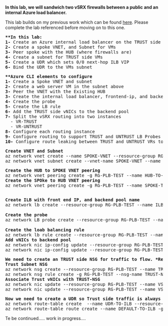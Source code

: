 
<b> In this lab, we will sandwich two vSRX firewalls between a public and an internal Azure load balancer.</b> 

This lab builds on my previous work which can be found <a href="https://github.com/ManCalAzure/AzureLabs/tree/master/vsrx_2_nva_active_active_with_public_load_balancer/README.md">here</a>.  Please complete the lab referenced before moving on to this one. <br /></p>
<pre lang= >
<b>**In this lab:</b>
<b>1-</b> Create an Azure internal load balancer on the TRUST side of the firewalls
<b>2-</b> Create a spoke VNET, and Subnet for VMs
<b>3-</b> Peer spoke with the HUB (where firewalls are) 
<b>4-</b> Create a subnet for TRUST side VMs
<b>5-</b> Create a UDR which sets 0/0 next-hop ILB VIP
<b>6-</b> Bind the UDR to the VMs subnet
</pre>
<pre lang= >
<b>**Azure CLI elements to configure</b>
<b>1-</b> Create a Spoke VNET and subnet
<b>2-</b> Create a web server VM in the subnet above
<b>3-</b> Peer the VNET with the Existing HUB
<b>3-</b> Create the internal load balancer, frontend-ip, and backend pool
<b>4-</b> Create the probe
<b>5-</b> Create the LB rule
<b>6-</b> Add the TRUST side vNICs to the backend pool
<b>7-</b> Split the vSRX routing into two instances
  - VR-TRUST
  - VR-UNTRUST
<b>8-</b> Configure each routing instance
<b>9-</b> Configure routing to support TRUST and UNTRUST LB Probes
<b>10-</b> Configure route leaking between TRUST and UNTRUST VRs to support transit
</pre>
<pre lang= >
<b>Create VNET and Subnet</b>
az network vnet create --name SPOKE-VNET --resource-group RG-PLB-TEST --location eastus --address-prefix 10.55.0.0/16
az network vnet subnet create --vnet-name SPOKE-VNET --name VM-SUB --resource-group RG-PLB-TEST --address-prefixes 10.55.0.0/24 --output table
</pre>
<pre lang= >
<b>Create the HUB to SPOKE VNET peering</b>
az network vnet peering create -g RG-PLB-TEST --name HUB-TO-SPOKE --vnet-name HUB-VNET --remote-vnet SPOKE-VNET --allow-forwarded-traffic --allow-vnet-access --output table
<b>Create the SPOke to HUB VNET peering</b>
az network vnet peering create -g RG-PLB-TEST --name SPOKE-TO-HUB --vnet-name SPOKE-VNET --remote-vnet HUB-VNET --allow-forwarded-traffic --allow-vnet-access --output table

</pre>
<pre lang= >
<b>Create ILB with front end IP, and backend pool name</b>
az network lb create --resource-group RG-PLB-TEST --name ILB-1 --frontend-ip-name ILB-1-FE --private-ip-address 10.0.1.254 --vnet-name HUB-VNET --subnet O-TRUST --backend-pool-name ILB-BEPOOL --sku Standard

<b>Create the probe</b>
az network LB probe create --resource-group RG-PLB-TEST --name ILB-PROBE1 --protocol tcp --port 22 --interval 30 --threshold 2 --lb-name ILB-1

<b>Create the loab balancing rule</b>
az network lb rule create --resource-group RG-PLB-TEST --name ILB-R1-HAPORTS --backend-pool-name ILB-BEPOOL --probe-name ILB-PROBE1 --protocol all --frontend-port 0 --backend-port 0 --lb-name ILB-1
<b>Add vNICs to backend pool</b>
az network nic ip-config update --resource-group RG-PLB-TEST --nic-name VSRX1-ge1 --name ipconfig1 --lb-address-pool ILB-BEPOOL --vnet-name HUB-VNET --subnet O-TRUST --lb-name ILB-1
az network nic ip-config update --resource-group RG-PLB-TEST --nic-name VSRX2-ge1 --name ipconfig1 --lb-address-pool ILB-BEPOOL --vnet-name HUB-VNET --subnet O-TRUST --lb-name ILB-1
</pre>
<pre lang= >
<b>We need to create an TRUST side NSG for traffic to flow. *Remember, utilizing Standard SKUs an NSG is required</b>
<b>Trust Subnet NSG</b>
az network nsg create --resource-group RG-PLB-TEST --name TRUST-NSG --location eastus
az network nsg rule create -g RG-PLB-TEST --nsg-name TRUST-NSG -n ALLOW-ALL --priority 200 --source-address-prefixes '*' --source-port-ranges '*' --destination-address-prefixes '*' --destination-port-ranges '*' --access Allow --protocol '*' --description "Allow All to Trust Subnet"
<b>Associate Trust vNICs with TRUST-NSG</b>
az network nic update --resource-group RG-PLB-TEST --name VSRX1-ge1 --network-security-group TRUST-NSG
az network nic update --resource-group RG-PLB-TEST --name VSRX2-ge1 --network-security-group TRUST-NSG
</pre>
<pre lang= >
<b>Now we need to create a UDR so Trust side traffic is always routed to the Azure internal LB</b>
az network route-table create  --name UDR-TO-ILB --resource-group RG-PLB-TEST -l eastus
az network route-table route create --name DEFAULT-TO-ILB -g RG-PLB-TEST --route-table-name UDR-TO-ILB --address-prefix 0.0.0.0/0 --next-hop-type VirtualAppliance --next-hop-ip-address 10.0.1.254
</pre>
Te be continued..... work in progress....
